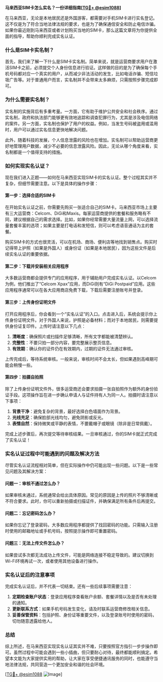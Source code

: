 **马来西亚SIM卡怎么实名？一份详细指南[[TG💪+ @esim1088](https://t.me/s/esim1088)]**

在马来西亚，无论是本地居民还是外国游客，都需要对手机SIM卡进行实名登记。这不仅是为了符合当地法律法规的要求，也是为了确保通信安全和防止电信诈骗。如果你最近刚到马来西亚或者计划购买当地的SIM卡，那么这篇文章将为你提供全面的指导，帮助你顺利完成实名认证。

### 什么是SIM卡实名制？

首先，我们来了解一下什么是SIM卡实名制。简单来说，就是运营商要求用户在激活SIM卡之前，必须提交个人身份信息进行验证。这样做的目的是为了确保每个手机号码都对应一个真实的用户，从而减少非法活动的发生，比如电话诈骗、短信垃圾广告等。对于普通用户而言，实名制并不会带来太多麻烦，只需按照步骤完成即可。

### 为什么需要实名制？

实名制的实施背后有多重考量。一方面，它有助于维护公共安全和社会秩序。通过实名制，政府和执法部门能够更有效地追踪和调查犯罪行为，尤其是涉及电信网络的案件。另一方面，实名制也保护了用户的权益。例如，当发生号码被盗用或滥用时，用户可以通过实名信息更快地解决问题。

此外，随着科技的发展，个人信息泄露的风险也在增加。实名制可以帮助运营商更好地管理用户数据，减少不必要的信息泄露风险。因此，无论从哪个角度来看，实名制都是一个值得支持的措施。

### 如何实现实名认证？

现在我们进入正题——如何在马来西亚实现SIM卡的实名认证。整个过程其实并不复杂，但细节需要注意。以下是具体的操作步骤：

#### 第一步：选择合适的SIM卡

在开始实名认证之前，你需要先购买一张适合自己的SIM卡。马来西亚市场上主要有三大运营商：Celcom、DiGi和Maxis。每家运营商提供的套餐和服务略有不同，建议根据自己的需求选择。比如，如果你经常需要大量流量上网，可以选择流量套餐丰富的选项；如果主要是打电话和发短信，则可以考虑语音通话为主的套餐。

购买SIM卡的方式也很灵活，可以在机场、商场、便利店等地找到销售点。购买时记得带上护照（如果是外国人）或身份证（如果是本地居民），因为这些文件是后续实名认证的重要依据。

#### 第二步：下载并安装相关应用程序

大多数运营商都会提供专门的应用程序，用于辅助用户完成实名认证。以Celcom为例，他们推出了“Celcom Xpax”应用，而DiGi则有“DiGi Postpaid”应用。这些应用程序通常可以在各大应用商店免费下载，下载后需要注册账号并登录。

#### 第三步：上传身份证明文件

打开应用程序后，你会看到一个“实名认证”的入口。点击进入后，系统会提示你上传身份证明文件。对于外国人来说，护照是必备材料；而对于本地居民，则需要提供身份证复印件。上传时请注意以下几点：

1. **清晰度**：确保照片或扫描件足够清晰，所有文字都能被清楚辨认。
2. **完整性**：不要只拍一部分内容，要完整展示整页信息。
3. **有效期**：确认你的证件仍在有效期内，过期的证件无法通过审核。

上传完成后，等待系统审核。一般来说，审核时间不会太长，但如果遇到高峰期可能会稍慢一些。

#### 第四步：拍摄自拍照

除了上传身份证明文件外，很多运营商还会要求拍摄一张自拍照作为额外的身份验证手段。这项操作旨在进一步确认申请人与证件持有人为同一人。拍摄时请注意以下事项：

1. **背景干净**：避免复杂的背景，最好选择白色墙面作为背景。
2. **光线充足**：确保脸部光线均匀，避免阴影或反光。
3. **表情自然**：保持微笑或平静的表情，不要戴帽子或眼镜（除非是日常佩戴）。

完成上述步骤后，再次提交等待审核结果。一旦审核通过，你的SIM卡就正式完成了实名认证！

### 实名认证过程中可能遇到的问题及解决方法

尽管实名认证流程相对简单，但在实际操作中仍可能出现一些问题。以下是一些常见问题及其解决方案：

#### 问题一：审核不通过怎么办？

如果审核未通过，系统通常会给出具体原因。常见的原因是上传的照片不够清晰或不符合要求。此时，你可以重新拍摄或扫描证件，并确保满足所有条件后再提交。

#### 问题二：忘记密码怎么办？

如果你忘记了登录密码，大多数应用程序都提供了找回密码的功能。只需输入注册时使用的邮箱地址或手机号码，按照提示操作即可重置密码。

#### 问题三：无法上传文件怎么办？

如果尝试多次都无法成功上传文件，可能是网络连接不稳定导致的。建议切换到Wi-Fi环境再试一次，或者使用其他设备进行操作。

### 实名认证后的注意事项

完成实名认证后，并不代表一切结束。还有一些后续事项需要注意：

1. **定期检查账户状态**：登录应用程序查看账户余额、套餐详情以及是否有未处理的通知。
2. **更新联系方式**：如果手机号码发生变化，请及时联系运营商修改相关信息。
3. **妥善保管资料**：包括护照、身份证等重要文件，以及登录账号时使用的密码，切勿随意透露给他人。

### 总结

综上所述，在马来西亚实现实名认证其实并不难，只要按照官方指引一步步操作即可。虽然过程中可能会遇到一些小插曲，但只要耐心对待，最终都能顺利搞定。希望本文能为大家提供实用的帮助，让大家在享受便捷通讯服务的同时，也能遵守当地法律法规，共同营造一个更加安全和谐的社会环境。

[[TG💪+ @esim1088](https://t.me/s/esim1088) ![Image](https://i.postimg.cc/4NQfJmqS/Snipaste-2025-05-13-00-14-12.png)]